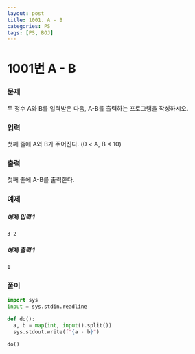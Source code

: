 ```yaml
---
layout: post
title: 1001. A - B
categories: PS
tags: [PS, BOJ]
---
```


# 1001번 A - B

### 문제

두 정수 A와 B를 입력받은 다음, A-B를 출력하는 프로그램을 작성하시오.

### 입력

첫째 줄에 A와 B가 주어진다. (0 < A, B < 10)

### 출력

첫째 줄에 A-B를 출력한다.

### 예제

##### 예제 입력 1

```
3 2
```

##### 예제 출력 1

```
1
```

### 풀이

```python
import sys
input = sys.stdin.readline

def do():
  a, b = map(int, input().split())
  sys.stdout.write(f"{a - b}")

do()

```
